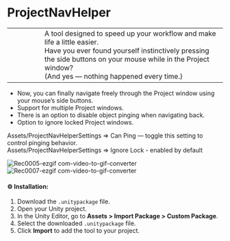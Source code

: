 # ProjectNavHelper
<table>
  <tr>
    <td><img "src=![edited3anim-ezgif com-resize](https://github.com/user-attachments/assets/3b0de392-7a80-4604-a3ab-1a133b6cf854)" width="150"></td>
    <td>A tool designed to speed up your workflow and make life a little easier.<br>
Have you ever found yourself instinctively pressing the side buttons on your mouse while in the Project window?<br>
(And yes — nothing happened every time.)<br></td></td>
  </tr>
</table>


- Now, you can finally navigate freely through the Project window using your mouse’s side buttons.<br>
- Support for multiple Project windows.<br>
- There is an option to disable object pinging when navigating back.<br>
- Option to ignore locked Project windows.<br>

Assets/ProjectNavHelperSettings => Can Ping — toggle this setting to control pinging behavior.<br>
Assets/ProjectNavHelperSettings => Ignore Lock - enabled by default

![Rec0005-ezgif com-video-to-gif-converter](https://github.com/user-attachments/assets/9d6194c4-3cf5-455d-a3b1-d53b760ca776)
![Rec0007-ezgif com-video-to-gif-converter](https://github.com/user-attachments/assets/e1c8f128-e15a-463e-9707-02cc8f887a06)


#### ⚙ Installation:<br>
1. Download the `.unitypackage` file.<br>
2. Open your Unity project.<br>
3. In the Unity Editor, go to **Assets > Import Package > Custom Package**.<br>
4. Select the downloaded `.unitypackage` file.<br>
5. Click **Import** to add the tool to your project.<br>
